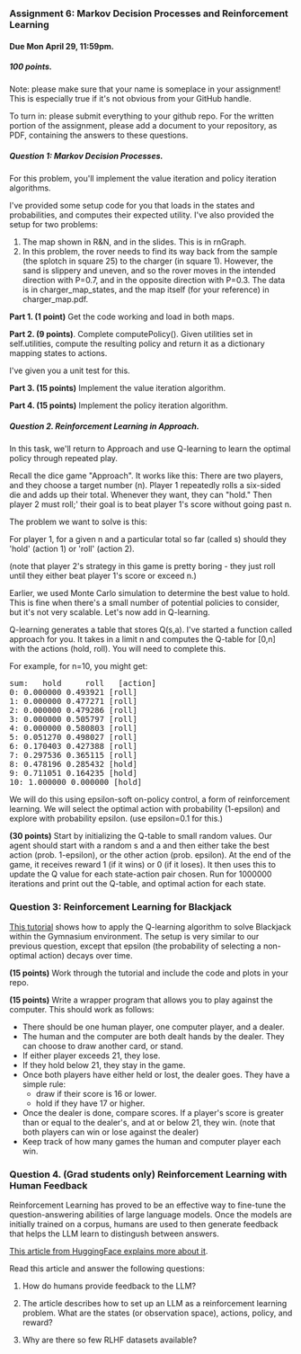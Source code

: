 ### Assignment 6: Markov Decision Processes and Reinforcement Learning

#### Due Mon April 29, 11:59pm.

##### 100 points.

Note: please make sure that your name is someplace in your assignment! This is especially true if it's not obvious from your GitHub handle.

To turn in: please submit everything to your github repo. For the written portion of the assignment, please add a document to your repository, as PDF, containing the answers to these questions.


##### Question 1: Markov Decision Processes. 

For this problem, you'll implement the value iteration and policy iteration algorithms. 

I've provided some setup code for you that loads in the states and probabilities, and computes their expected utility.
I've also provided the setup for two problems:
1. The map shown in R&N, and in the slides. This is in rnGraph.
2. In this problem, the rover needs to find its way back from the sample (the splotch in square 25)
to the charger (in square 1). However, the sand is slippery and uneven, and so the rover moves in 
the intended direction with P=0.7, and in the opposite direction with P=0.3. The data is in charger_map_states, and 
the map itself (for your reference) in charger_map.pdf. 

**Part 1. (1 point)** Get the code working and load in both maps.
 
**Part 2. (9 points)**. Complete computePolicy(). Given utilities set in self.utilities, compute the resulting policy
and return it as a dictionary mapping states to actions.

I've given you a unit test for this.

**Part 3. (15 points)** Implement the value iteration algorithm.

**Part 4. (15 points)** Implement the policy iteration algorithm.

##### Question 2. Reinforcement Learning in Approach.

In this task, we'll return to Approach and use Q-learning to learn the optimal policy through repeated play.

Recall the dice game "Approach". It works like this: There are two players, and they choose a target number (n). Player 1 repeatedly rolls a six-sided die and adds up their total. Whenever they want, they can "hold." Then player 2 must roll;' their goal is to beat player 1's score without going past n.

The problem we want to solve is this:

For player 1, for a given n and a particular total so far (called s) should they 'hold' (action 1) or 'roll' (action 2).

(note that player 2's strategy in this game is pretty boring - they just roll until they either beat player 1's score or exceed n.)

Earlier, we used Monte Carlo simulation to determine the best value to hold. 
This is fine when there's a small number of potential policies to consider, but it's not very scalable. 
Let's now add in Q-learning.

Q-learning generates a table that stores Q(s,a). I've started a function called approach for you. 
It takes in a limit n and computes the Q-table for [0,n] with the actions (hold, roll). 
You will need to complete this.

For example, for n=10, you might get:

<pre>
sum:   hold     roll   [action]
0: 0.000000 0.493921 [roll]
1: 0.000000 0.477271 [roll]
2: 0.000000 0.479286 [roll]
3: 0.000000 0.505797 [roll]
4: 0.000000 0.580803 [roll]
5: 0.051270 0.498027 [roll]
6: 0.170403 0.427388 [roll]
7: 0.297536 0.365115 [roll]
8: 0.478196 0.285432 [hold]
9: 0.711051 0.164235 [hold]
10: 1.000000 0.000000 [hold]
</pre>

We will do this using epsilon-soft on-policy control, a form of reinforcement learning. 
We will select the optimal action with probability (1-epsilon) and explore with probability epsilon. (use epsilon=0.1 for this.)

**(30 points)** Start by initializing the Q-table to small random values. 
Our agent should start with a random s and a and then either take the best action (prob. 1-epsilon), or the other action (prob. epsilon). At the end of the game, it receives reward 1 (if it wins) or 0 (if it loses). 
It then uses this to update the Q value for each state-action pair chosen. Run for 1000000 iterations and print out the Q-table, and optimal action for each state.

### Question 3: Reinforcement Learning for Blackjack

[This tutorial](https://gymnasium.farama.org/tutorials/training_agents/blackjack_tutorial/) shows how to apply the Q-learning algorithm to solve 
Blackjack within the Gymnasium environment. The setup is very similar to our previous question, except that epsilon (the probability of selecting a non-optimal action)
decays over time.

**(15 points)** Work through the tutorial and include the code and plots in your repo.

**(15 points)** Write a wrapper program that allows you to play against the computer. This should work as follows:

- There should be one human player, one computer player, and a dealer. 
- The human and the computer are both dealt hands by the dealer. They can choose to draw another card, or stand.  
- If either player exceeds 21, they lose.
- If they hold below 21, they stay in the game.
- Once both players have either held or lost, the dealer goes. They have a simple rule: 
  - draw if their score is 16 or lower. 
  - hold if they have 17 or higher.
- Once the dealer is done, compare scores. If a player's score is greater than or equal
to the dealer's, and at or below 21, they win. (note that both players can win 
or lose against the dealer)
- Keep track of how many games the human and computer player each win.

### Question 4. (Grad students only) Reinforcement Learning with Human Feedback

Reinforcement Learning has proved to be an effective way to fine-tune the question-answering abilities of large language models. Once the models
are initially trained on a corpus, humans are used to then generate feedback that helps the LLM learn to distingush between answers.

[This article from HuggingFace explains more about it](https://huggingface.co/blog/rlhf).

Read this article and answer the following questions:

1. How do humans provide feedback to the LLM?

2. The article describes how to set up an LLM as a reinforcement learning problem. What are the states (or observation space), actions, policy, and reward?

3. Why are there so few RLHF datasets available? 